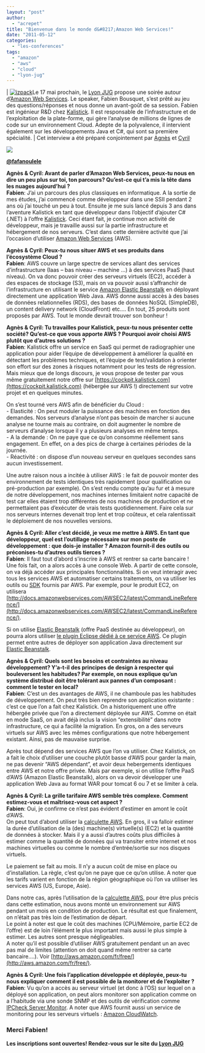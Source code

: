 ```yaml
---
layout: "post"
author: 
  - "acrepet"
title: "Bienvenue dans le monde d&#8217;Amazon Web Services!"
date: "2011-05-12"
categories: 
  - "les-conferences"
tags: 
  - "amazon"
  - "aws"
  - "cloud"
  - "lyon-jug"
---
```


| [![izpack](/assets/2011/05/2011-05-12-bienvenue-dans-le-monde-damazon-web-services/logo_aws.gif "AWS")](http://aws.amazon.com/)Le 17 mai prochain, le [Lyon JUG](http://www.lyonjug.org/) propose une soirée autour d’[Amazon Web Services](http://aws.amazon.com/). Le speaker, Fabien Bousquet, s’est prêté au jeu des questions/réponses et nous donne un avant-goût de sa session. Fabien est ingénieur R&D chez [Kalistick](http://www.kalistick.com/). Il est responsable de l’infrastructure et de l’exploitation de la plate-forme, qui gère l’analyse de millions de lignes de code sur un environnement Cloud. Adepte de la polyvalence, il intervient également sur les développements Java et C#, qui sont sa première spécialité.   |
Cet interview a été préparé conjointement par [Agnès](http://twitter.com/agnes_crepet) et [Cyril](http://twitter.com/clacote)

[![](/assets/2011/05/2011-05-12-bienvenue-dans-le-monde-damazon-web-services/photo_fabien_bousquet.jpg)](http://twitter.com/fafanoulele)

[](http://twitter.com/fafanoulele)

[](http://twitter.com/fafanoulele)[**@fafanoulele**](http://twitter.com/fafanoulele "Follow Fabien on Twitter")

**Agnès & Cyril: Avant de parler d’Amazon Web Services, peux-tu nous en dire un peu plus sur toi, ton parcours? Qu’est-ce qui t’a mis la tête dans les nuages aujourd’hui ?**  
**Fabien**: J’ai un parcours des plus classiques en informatique. A la sortie de mes études, j’ai commencé comme développeur dans une SSII pendant 2 ans où j’ai touché un peu à tout. Ensuite je me suis lancé depuis 3 ans dans l’aventure Kalistick en tant que développeur dans l’objectif d’ajouter C# (.NET) à l’offre [Kalistick](http://www.kalistick.com/). Ceci étant fait, je continue mon activité de développeur, mais je travaille aussi sur la partie infrastructure et hébergement de nos serveurs. C’est dans cette dernière activité que j’ai l’occasion d’utiliser [Amazon Web Services](http://aws.amazon.com/) (AWS).

**Agnès & Cyril: Peux-tu nous situer AWS et ses produits dans l’écosystème Cloud ?**  
**Fabien**: AWS couvre un large spectre de services allant des services d’infrastructure (Iaas – bas niveau – machine …) à des services PaaS (haut niveau). On va donc pouvoir créer des serveurs virtuels (EC2), accéder à des espaces de stockage (S3), mais on va pouvoir aussi s’affranchir de l’infrastructure en utilisant le service [Amazon Elastic Beanstalk](http://aws.amazon.com/elasticbeanstalk/) en déployant directement une application Web Java. AWS donne aussi accès à des bases de données relationnelles (RDS), des bases de données NoSQL (SimpleDB), un content delivery network (CloudFront) etc…. En tout, 25 produits sont proposés par AWS. Tout le monde devrait trouver son bonheur !

**Agnès & Cyril: Tu travailles pour Kalistick, peux-tu nous présenter cette société? Qu’est-ce que vous apporte AWS ? Pourquoi avoir choisi AWS plutôt que d’autres solutions ?**  
**Fabien**: Kalistick offre un service en SaaS qui permet de radiographier une application pour aider l’équipe de développement à améliorer la qualité en détectant les problèmes techniques, et l’équipe de test/validation à orienter son effort sur des zones à risques notamment pour les tests de régression.  
Mais mieux que de longs discours, je vous propose de tester par vous même gratuitement notre offre sur [https://cockpit.kalistick.com](https://cockpit.kalistick.com) (hébergée sur AWS !) directement sur votre projet et en quelques minutes.

On s’est tourné vers AWS afin de bénéficier du Cloud :  
\- Elasticité : On peut moduler la puissance des machines en fonction des demandes. Nos serveurs d’analyse n’ont pas besoin de marcher si aucune analyse ne tourne mais au contraire, on doit augmenter le nombre de serveurs d’analyse lorsque il y a plusieurs analyses en même temps.  
\- A la demande : On ne paye que ce qu’on consomme réellement sans engagement. En effet, on a des pics de charge à certaines périodes de la journée.  
\- Réactivité : on dispose d’un nouveau serveur en quelques secondes sans aucun investissement.

Une autre raison nous a incitée à utiliser AWS : le fait de pouvoir monter des environnement de tests identiques très rapidement (pour qualification ou pré-production par exemple). On s’est rendu compte qu’au fur et à mesure de notre développement, nos machines internes limitaient notre capacité de test car elles étaient trop différentes de nos machines de production et ne permettaient pas d’exécuter de vrais tests quotidiennement. Faire cela sur nos serveurs internes devenait trop lent et trop coûteux, et cela ralentissait le déploiement de nos nouvelles versions.

**Agnès & Cyril: Aller c’est décidé, je veux me mettre à AWS. En tant que développeur, quel est l’outillage nécessaire sur mon poste de développement : que dois-je installer ? Amazon fournit-il des outils ou préconises-tu d’autres outils tierces ?**  
**Fabien**: Il faut tout d’abord s’inscrire à AWS et rentrer sa carte bancaire ! Une fois fait, on a alors accès à une console Web. A partir de cette console, on va déjà accéder aux principales fonctionnalités. Si on veut interagir avec tous les services AWS et automatiser certains traitements, on va utiliser les outils ou [SDK](http://aws.amazon.com/eclipse/#java) fournis par AWS. Par exemple, pour le produit EC2, on utilisera [http://docs.amazonwebservices.com/AWSEC2/latest/CommandLineReference/](http://docs.amazonwebservices.com/AWSEC2/latest/CommandLineReference/).

Si on utilise [Elastic Beanstalk](http://aws.amazon.com/elasticbeanstalk/) (offre PaaS destinée au développeur), on pourra alors utiliser [le plugin Eclipse dédié à ce service AWS](http://aws.amazon.com/eclipse/#aeb). Ce plugin permet entre autres de déployer son application Java directement sur [Elastic Beanstalk](http://aws.amazon.com/elasticbeanstalk/).

**Agnès & Cyril: Quels sont les besoins et contraintes au niveau développement? Y’a-t-il des principes de design à respecter qui bouleversent les habitudes? Par exemple, on nous explique qu’un système distribué doit être tolérant aux pannes d’un composant : comment le tester en local?**  
**Fabien**: C’est un des avantages de AWS, il ne chamboule pas les habitudes de développement. On peut très bien reprendre son application existante : c’est ce que l’on a fait chez Kalistick. On a historiquement une offre hébergée privée que l’on a directement déployée sur AWS. Comme on était en mode SaaS, on avait déjà inclus la vision “extensibilité” dans notre infrastructure, ce qui a facilité la migration. En gros, on a des serveurs virtuels sur AWS avec les mêmes configurations que notre hébergement existant. Ainsi, pas de mauvaise surprise.

Après tout dépend des services AWS que l’on va utiliser. Chez Kalistick, on a fait le choix d’utiliser une couche plutôt basse d’AWS pour garder la main, ne pas devenir “AWS dépendant”, et avoir deux hebergements identiques entre AWS et notre offre privée. Mais par exemple, si on utilise l’offre PaaS d’AWS (Amazon Elastic Beanstalk), alors on va devoir développer une application Web Java au format WAR pour tomcat 6 ou 7 et se limiter à cela.

**Agnès & Cyril: La grille tarifaire AWS semble très complexe. Comment estimez-vous et maîtrisez-vous cet aspect ?**  
**Fabien**: Oui, je confirme ce n’est pas évident d’estimer en amont le coût d’AWS.  
On peut tout d’abord utiliser la [calculette AWS](http://calculator.s3.amazonaws.com/calc5.html). En gros, il va falloir estimer la durée d’utilisation de la (des) machine(s) virtuelle(s) (EC2) et la quantité de données à stocker. Mais il y a aussi d’autres coûts plus difficiles à estimer comme la quantité de données qui va transiter entre internet et nos machines virtuelles ou comme le nombre d’entrée/sortie sur nos disques virtuels.

Le paiement se fait au mois. Il n’y a aucun coût de mise en place ou d’installation. La règle, c’est qu’on ne paye que ce qu’on utilise. A noter que les tarifs varient en fonction de la région géographique où l’on va utiliser les services AWS (US, Europe, Asie).

Dans notre cas, après l’utilisation de la [calculette AWS](http://calculator.s3.amazonaws.com/calc5.html), pour être plus précis dans cette estimation, nous avons monté un environnement sur AWS pendant un mois en condition de production. Le résultat est que finalement, on n’était pas très loin de l’estimation de départ.  
Le point à noter est que le coût des machines (CPU/Mémoire, partie EC2 de l’offre) est de loin l’élément le plus important mais aussi le plus simple à estimer. Les autres sont presque négligeables.  
A noter qu’il est possible d’utiliser AWS gratuitement pendant un an avec pas mal de limites (attention on doit quand même rentrer sa carte bancaire….). Voir [http://aws.amazon.com/fr/free/](http://aws.amazon.com/fr/free/).

**Agnès & Cyril: Une fois l’application développée et déployée, peux-tu nous expliquer comment il est possible de la monitorer et de l’exploiter ?**  
**Fabien**: Vu qu’on a accès au serveur virtuel (et donc à l’OS) sur lequel on a déployé son application, on peut alors monitorer son application comme on a l’habitude via une sonde SNMP et des outils de vérification comme [IPCheck Server Monitor](http://www.paessler.com/ipcheck). A noter que AWS fournit aussi un service de monitoring pour les serveurs virtuels : [Amazon CloudWatch](http://aws.amazon.com/cloudwatch/).

### **Merci Fabien!**

**Les inscriptions sont ouvertes! Rendez-vous sur le site du [Lyon JUG](http://www.lyonjug.org/evenements/amazon-aws)**
